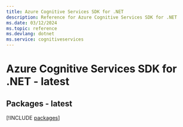```yaml
---
title: Azure Cognitive Services SDK for .NET
description: Reference for Azure Cognitive Services SDK for .NET
ms.date: 03/12/2024
ms.topic: reference
ms.devlang: dotnet
ms.service: cognitiveservices
---
```

# Azure Cognitive Services SDK for .NET - latest
## Packages - latest
[!INCLUDE [packages](cognitive-services-index.md)]